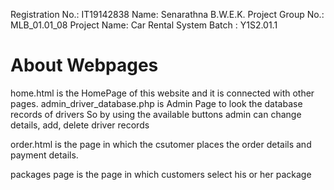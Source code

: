 Registration No.: IT19142838
Name: Senarathna B.W.E.K.
Project Group No.: MLB_01.01_08
Project Name: Car Rental System
Batch : Y1S2.01.1

# About Webpages
home.html is the HomePage of this website and it is connected with other
pages. admin_driver_database.php is Admin Page to look the database records of drivers
So by using the available buttons admin can change details, add, delete driver records

order.html is the page in which the csutomer places the order details and payment details.

packages page is the page in which customers select his or her package

